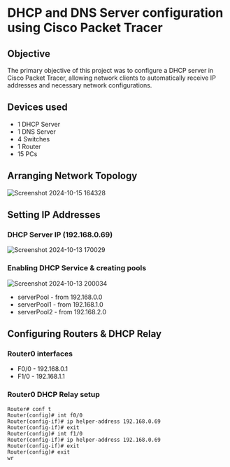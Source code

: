 # DHCP and DNS Server configuration using Cisco Packet Tracer
## Objective
The primary objective of this project was to configure a DHCP server in Cisco Packet Tracer, allowing network clients to automatically receive IP addresses and necessary network configurations.
## Devices used
- 1 DHCP Server
- 1 DNS Server
- 4 Switches
- 1 Router
- 15 PCs

## Arranging Network Topology

![Screenshot 2024-10-15 164328](https://github.com/user-attachments/assets/deeb4dce-0590-476d-aab7-db71bdb243bf)

## Setting IP Addresses

### DHCP Server IP (192.168.0.69)
![Screenshot 2024-10-13 170029](https://github.com/user-attachments/assets/3520d8e2-9ca0-4793-8ad9-66d162e7daac)

### Enabling DHCP Service & creating pools
![Screenshot 2024-10-13 200034](https://github.com/user-attachments/assets/6d6aa1d9-0330-4d36-b1a2-db2f6ddb919d)

- serverPool - from 192.168.0.0
- serverPool1 - from 192.168.1.0
- serverPool2 - from 192.168.2.0

## Configuring Routers & DHCP Relay
### Router0 interfaces
- F0/0 - 192.168.0.1
- F1/0 - 192.168.1.1

### Router0 DHCP Relay setup
```
Router# conf t
Router(config)# int f0/0
Router(config-if)# ip helper-address 192.168.0.69
Router(config-if)# exit
Router(config)# int f1/0
Router(config-if)# ip helper-address 192.168.0.69
Router(config-if)# exit
Router(config)# exit
wr
```
